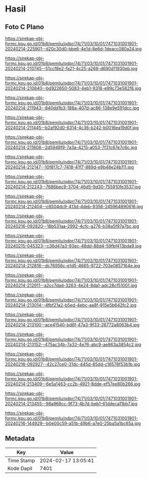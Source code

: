 # Hasil

## Foto C Plano

https://sirekap-obj-formc.kpu.go.id/01b8/pemilu/pdpr/74/71/03/10/01/7471031001901-20240214-225901--d20c30d0-bbe6-4e1d-8e6d-1deacc080a24.jpg

https://sirekap-obj-formc.kpu.go.id/01b8/pemilu/pdpr/74/71/03/10/01/7471031001901-20240214-210745--51ccf8e2-fa21-4c25-a269-d690d11930eb.jpg

https://sirekap-obj-formc.kpu.go.id/01b8/pemilu/pdpr/74/71/03/10/01/7471031001901-20240214-210840--bd922650-5083-4eb1-9318-e99c73e582f8.jpg

https://sirekap-obj-formc.kpu.go.id/01b8/pemilu/pdpr/74/71/03/10/01/7471031001901-20240214-211943--840dd1b3-188a-407d-ac86-138e9e591dcc.jpg

https://sirekap-obj-formc.kpu.go.id/01b8/pemilu/pdpr/74/71/03/10/01/7471031001901-20240214-211445--b2af92d0-6314-4c36-b242-b0016ea19d0f.jpg

https://sirekap-obj-formc.kpu.go.id/01b8/pemilu/pdpr/74/71/03/10/01/7471031001901-20240214-211808--2d5948f9-7a3a-4215-a053-7f31c67e7c6c.jpg

https://sirekap-obj-formc.kpu.go.id/01b8/pemilu/pdpr/74/71/03/10/01/7471031001901-20240214-212147--10f817c7-7418-41f7-889d-e9b48e24b111.jpg

https://sirekap-obj-formc.kpu.go.id/01b8/pemilu/pdpr/74/71/03/10/01/7471031001901-20240214-212243--7686bec9-3704-46d5-9d30-755910fe3537.jpg

https://sirekap-obj-formc.kpu.go.id/01b8/pemilu/pdpr/74/71/03/10/01/7471031001901-20240214-212404--c8504dc9-413d-4deb-9356-245964890616.jpg

https://sirekap-obj-formc.kpu.go.id/01b8/pemilu/pdpr/74/71/03/10/01/7471031001901-20240216-092820--18b531aa-2992-4cfc-a276-b38a5f97a7bc.jpg

https://sirekap-obj-formc.kpu.go.id/01b8/pemilu/pdpr/74/71/03/10/01/7471031001901-20240215-045323--c36d47a3-93ec-48dd-88d4-59fbf413bda9.jpg

https://sirekap-obj-formc.kpu.go.id/01b8/pemilu/pdpr/74/71/03/10/01/7471031001901-20240214-212816--dc76956c-e1d5-4665-9722-703e0857164e.jpg

https://sirekap-obj-formc.kpu.go.id/01b8/pemilu/pdpr/74/71/03/10/01/7471031001901-20240214-212911--a2cc7dad-3263-4e24-8da1-adc28cf51001.jpg

https://sirekap-obj-formc.kpu.go.id/01b8/pemilu/pdpr/74/71/03/10/01/7471031001901-20240214-213014--4fbf21a2-b5ed-4ebc-aa8f-915e5b642fc2.jpg

https://sirekap-obj-formc.kpu.go.id/01b8/pemilu/pdpr/74/71/03/10/01/7471031001901-20240214-213100--ace41540-bd6f-47a3-9f33-26772a8063b4.jpg

https://sirekap-obj-formc.kpu.go.id/01b8/pemilu/pdpr/74/71/03/10/01/7471031001901-20240214-213152--475ac34b-7a33-4e76-abc9-ae863a3854c2.jpg

https://sirekap-obj-formc.kpu.go.id/01b8/pemilu/pdpr/74/71/03/10/01/7471031001901-20240216-092927--42c27ce0-31dc-445d-85dd-c16578f53b1b.jpg

https://sirekap-obj-formc.kpu.go.id/01b8/pemilu/pdpr/74/71/03/10/01/7471031001901-20240214-213409--6e5a1463-cc2b-4921-8dde-ef57ee80b266.jpg

https://sirekap-obj-formc.kpu.go.id/01b8/pemilu/pdpr/74/71/03/10/01/7471031001901-20240214-213455--98a968cc-9f73-4b7d-beb1-61ddeca11bb7.jpg

https://sirekap-obj-formc.kpu.go.id/01b8/pemilu/pdpr/74/71/03/10/01/7471031001901-20240216-144929--b0e00c59-a51b-49b6-a7e0-25ba5a1bc65a.jpg


## Metadata

| Key        | Value               |
| ---------- | ------------------- |
| Time Stamp | 2024-02-17 13:05:41 |
| Kode Dapil | 7401                |



